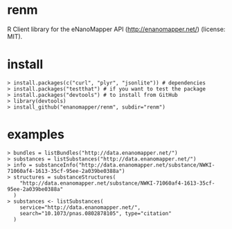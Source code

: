 # renm

R Client library for the eNanoMapper API (http://enanomapper.net/) (license: MIT).

# install

    > install.packages(c("curl", "plyr", "jsonlite")) # dependencies
    > install.packages("testthat") # if you want to test the package
    > install.packages("devtools") # to install from GitHub
    > library(devtools)
    > install_github("enanomapper/renm", subdir="renm")

# examples

    > bundles = listBundles("http://data.enanomapper.net/")
    > substances = listSubstances("http://data.enanomapper.net/")
    > info = substanceInfo("http://data.enanomapper.net/substance/NWKI-71060af4-1613-35cf-95ee-2a039be0388a")
    > structures = substanceStructures(
        "http://data.enanomapper.net/substance/NWKI-71060af4-1613-35cf-95ee-2a039be0388a"
      )
    > substances <- listSubstances(
        service="http://data.enanomapper.net/",
        search="10.1073/pnas.0802878105", type="citation"
      )
